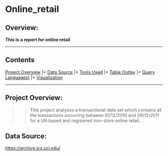 # Online_retail

## Overview:
 **This is a report for online retail**

 ---
 
## Contents
 [Project Overview](#Project-Overview) |+ [Data Source](#Data-Source) |+  [Tools Used](#Tools-Used) |+  [Table Outlay](#Table-Outlay) |+  [Query Languages)](#Query-Languages) |+  [Visualization](#Visualization)

---

## Project Overview:
> > This project analyzes a transactional data set which contains all the transactions occurring between 01/12/2010 and 09/12/2011 for a UK-based and registered non-store online retail.

## Data Source:
https://archive.ics.uci.edu/

 
